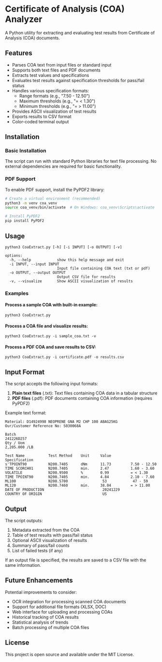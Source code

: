 # Certificate of Analysis (COA) Analyzer

A Python utility for extracting and evaluating test results from Certificate of Analysis (COA) documents.

## Features

- Parses COA text from input files or standard input
- Supports both text files and PDF documents
- Extracts test values and specifications
- Evaluates test results against specification thresholds for pass/fail status
- Handles various specification formats:
  - Range formats (e.g., "7.50 - 12.50")
  - Maximum thresholds (e.g., "= < 1.30")
  - Minimum thresholds (e.g., "= > 11.00")
- Provides ASCII visualization of test results
- Exports results to CSV format
- Color-coded terminal output

## Installation

### Basic Installation
The script can run with standard Python libraries for text file processing. No external dependencies are required for basic functionality.

### PDF Support
To enable PDF support, install the PyPDF2 library:

```bash
# Create a virtual environment (recommended)
python3 -m venv coa_venv
source coa_venv/bin/activate  # On Windows: coa_venv\Scripts\activate

# Install PyPDF2
pip install PyPDF2
```

## Usage

```
python3 CoaExtract.py [-h] [-i INPUT] [-o OUTPUT] [-v]

options:
  -h, --help            show this help message and exit
  -i INPUT, --input INPUT
                        Input file containing COA text (txt or pdf)
  -o OUTPUT, --output OUTPUT
                        Output CSV file for results
  -v, --visualize       Show ASCII visualization of results
```

### Examples

#### Process a sample COA with built-in example:
```
python3 CoaExtract.py
```

#### Process a COA file and visualize results:
```
python3 CoaExtract.py -i sample_coa.txt -v
```

#### Process a PDF COA and save results to CSV:
```
python3 CoaExtract.py -i certificate.pdf -o results.csv
```

## Input Format

The script accepts the following input formats:

1. **Plain text files** (.txt): Text files containing COA data in a tabular structure
2. **PDF files** (.pdf): PDF documents containing COA information (requires PyPDF2)

Example text format:

```
Material: D14924998 NEOPRENE GNA M2 CHP 100 ABAG25KG
Our/Customer Reference No: S030068A

Batch
241226D257
Qty / Uom
2,205.000 /LB

Test Name           Test Method    Unit     Value         Specification
s'TPOINT90          N200.7405      dNm      11.73         7.50 - 12.50
TIME SCORCH01       N200.7405      min.     2.47          1.60 - 3.60
VOLATILE            N200.9500      %        0.99          = < 1.30
TIME TPOINT90       N200.7405      min.     4.84          2.10 - 7.60
ML100               N200.5700                53            47 - 59
ML120               N200.7460      min.     38.04         = > 11.00
DATE OF PRODUCTION                           20241229
COUNTRY OF ORIGIN                            US
```

## Output

The script outputs:
1. Metadata extracted from the COA
2. Table of test results with pass/fail status
3. Optional ASCII visualization of results
4. Summary of pass/fail counts
5. List of failed tests (if any)

If an output file is specified, the results are saved to a CSV file with the same information.

## Future Enhancements

Potential improvements to consider:
- OCR integration for processing scanned COA documents
- Support for additional file formats (XLSX, DOC)
- Web interface for uploading and processing COAs
- Historical tracking of COA results
- Statistical analysis of trends
- Batch processing of multiple COA files

## License

This project is open source and available under the MIT License. 